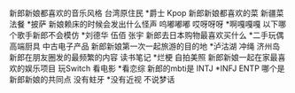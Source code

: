 新郎新娘都喜欢的音乐风格		台湾原住民	*爵士	Kpop
新郎新娘都喜欢的菜		新疆菜	法餐	*披萨
新娘赖床的时候会发出什么怪声		呜嘟嘟嘟	哎呀呀呀	*啊嘎嘎嘎
以下哪个歌手新郎不会模仿		*刘德华	伍佰	张宇
新郎去日本购物最喜欢买什么		*二手玩偶	高端厨具	中古电子产品
新郎新娘第一次一起旅游的目的地		*泸沽湖	冲绳	济州岛
新郎在朋友圈发的最频繁的内容		读书笔记	*烂梗	自拍美照
新郎新娘一起在家最喜欢的娱乐项目		玩Switch	看电影	*看恋综
新郎的mbti是		INTJ	*INFJ	ENTP
哪个是新郎新娘的共同点		没有蛀牙	*没有近视	不说梦话